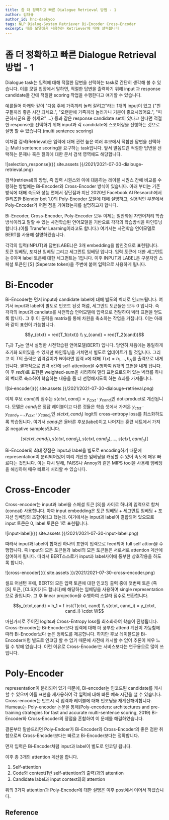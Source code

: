 ```yaml
---
title: 좀 더 정확하고 빠른 Dialogue Retrieval 방법 - 1
author: 김대규
author_id: hnc-daekyoo
tags: NLP Dialog-System Retriever Bi-Encoder Cross-Encoder 
excerpt: 대화 모델에서 사용하는 Retriever에 대해 살펴봅니다
---
```


# 좀 더 정확하고 빠른 Dialogue Retrieval 방법 - 1

Dialogue task는 입력에 대해 적절한 답변을 선택하는 task로 간단히 생각해 볼 수 있습니다. 이를 모델 입장에서 말하면,  적절한 답변을 출력하기 위해 input 과 response candidate들 간에 적절한 scoring 작업을 수행한다고 얘기할 수 있습니다.

예를들어 아래와 같이 "다음 주에 가족끼리 놀러 갈려고"라는 1개의 input이 있고 {"친구들끼리 좋은 시간 되세요.", "오랜만에 가족끼리 놀러가니 기분이 좋으시겠어요.", "피곤하시군요 좀 쉬세요" ...} 등과 같은 response candidate set이 있다고 한다면 적절한 response를 선택하기 위해 input과 각 candidate에 스코어링을 진행하는 것으로 설명 할 수 있습니다.(multi sentence scoring)

이처럼 검색(Retrieval)은 입력에 대해 관련 높은 여러 후보에서 적합한 답변을 선택하는 Multi sentence scoring을 요구하는 task입니다. 앞서 말씀드린 적절한 답변을 선택하는 문제나 혹은 질의에 대한 문서 검색 영역에도 해당합니다.

![selection_response]({{ site.assets }}/2021/2021-07-30-dialouge-retrieval.png)

검색(retrieval)의 방법, 즉 입력 시퀀스와 이에 대응하는 레이블 시퀀스 간에 비교를 수행하는 방법에는 Bi-Encoder와 Cross-Encoder 방식이 있습니다. 아래 부터는 기존 방식에 대해 속도와 성능 면에서 장단점과 지난 2020년 Facebook AI Research에서 릴리즈한 Blender bot 1.0의 Poly-Encoder 모델에 대해 설명하고, 실용적인 부분에서 Poly-Encoder가 어떤 점을 기여했는지를 설명하고자 합니다.

Bi-Encoder, Cross-Encoder, Poly-Encoder 모두 이제는 일반화된 자연어처리 학습 방식이라고 말할 수 있는 사전학습된 언어모델을 기반으로 각각의 학습방식을 파인튜닝합니다.(이를 Transfer Learning이라고도 합니다.) 여기서는 사전학습 언어모델로 BERT를 사용해 설명하겠습니다.

각각의 입력(INPUT)과 답변(LABEL)은 3개 embedding을 합친것으로 표현됩니다. 토큰 임베딩, 포지션 임베딩 그리고 세그먼트 임베딩 입니다. 입력 토큰에 대한 세그먼트는 0이며 label 토큰에 대한 세그먼트는 1입니다. 이후 INPUT과 LABEL은 구분자인 스페셜 토큰인 [S] (Seperate token)을 주변에 붙여 입력으로 사용하게 됩니다.

# Bi-Encoder

Bi-Encoder는 먼저 input과 candidate label에 대해 별도의 벡터로 인코드됩니다. 여기서 input과 label이 별도로 인코드 된것 처럼, 세그먼트 토큰들은 모두 0 입니다. 즉 각각의 input과 candiate를 사전학습 언어모델에 입력으로 전달하여 벡터 표현을 얻도록 합니다. 그 후 이 출력을 matrix를 통해 차원을 축소하는 작업을 거칩니다. 이는 아래와 같이 표현이 가능합니다.

$$y_{ctxt} = red(T_1(ctxt)) \\
y_{cand} = red(T_2(cand))$$

$T_1$과 $T_2$는 앞서 설명한 사전학습된 언어모델(BERT) 입니다. 당연히 처음에는 동일하게 초기화 되어있을 수 있지만 파인튜닝을 거치면서 별도로 업데이트가 될 것입니다. 그리고 이 $T$의 출력은 입력길이가 $N$이라면 입력 $x$에 대해 $T(x) = h_1, .., h_N$를 출력으로 내게 됩니다. 결과적으로 입력 $x$간에 self-attention을 수행하여 $N$개의 표현을 내게 됩니다. 이 후 $red()$로 표현된 weighted-sum을 처리하여 멀티 표현으로되어 있는 벡터를 하나의 벡터로 축소하여 학습하는 내용을 좀 더 선명해지도록 하는 효과를 가져옵니다.

![bi-encoder]({{ site.assets }}/2021/2021-07-30-dialouge-retrieval.png)

이제 후보 $cand_i$의 점수는 $s(ctxt, cand_i) = y_{ctxt} \cdot y_{cand_i}$인 dot-product로 계산됩니다. 모델은 $cand_1$은 정답 레이블이고 다른 것들은 학습 셋에서 가져온 $y_{ctxt} \cdot y_{cand_1} , ..., y_{ctxt} \cdot y_{cand_n}$인 $s(ctxt, cand_i)$ logit의 cross-entropy loss를 최소화하도록 학습됩니다. 여기서 $cand_1$은 올바른 후보(label)이고 나머지는 훈련 세트에서 가져온 negative samples입니다. 

$$[s(ctxt, cand_1), s(ctxt, cand_2), s(ctxt, cand_3), \dots, s(ctxt, cand_n)]$$

Bi-Encoder의 최대 장점은 input과 label을 별도로 encoding하기 때문에 representation이 분리되어있어 미리 계산한 임베딩을 캐싱할 수 있어 속도에 매우 빠르다는 것입니다. 이는 다시 말해, FAISS나 Annoy와 같은 MIPS tool을 사용해 임베딩을 해싱하여 매우 빠르게 처리할 수 있습니다.

# Cross-Encoder

Cross-encoder는 input과 label을 스페셜 토큰 [S]를 사이로 하나의 입력으로 합쳐(concat) 사용합니다. 아까 input embedding은 토큰 임베딩 + 세그먼트 임베딩 + 포지션 임베딩의 조합이라고 했는데. 여기에서는 input과 label이 결합되어 있으므로 input 토큰은 0, label 토큰은 1로 표현됩니다.

![input-label]({{ site.assets }}/2021/2021-07-30-input-label.png)

따라서 input과 label이 합쳐진 하나의 표현이 입력으로 feed되어 full self attion을 수행합니다. 즉  input의 모든 토큰들과 label의 모든 토큰들은 서로서로 attention 계산에 참여하게 됩니다. 따라서 BERT스스로가 input과 label사이에 풍부한 상호작용을 하도록 합니다. 

![cross-encoder]({{ site.assets }}/2021/2021-07-30-cross-encoder.png)

셀프 어센텬 후에, BERT의 모든 입력 토큰에 대한 인코딩 출력 중에 첫번째 토큰 (즉 [S] 토큰, [CLS]이기도 합니다)에 해당하는 임베딩을 사용하여 single representation으로 줄입니다. 그 후 linear projection을 수행하여 스칼라 점수로 변환합니다.

$$y_{ctxt,cand} = h_1 = f irst(T(ctxt, cand) \\
s(ctxt, cand_i) = y_{ctxt, cand_i} \cdot W$$

마찬가지로 주어진 logits과 Cross-Entropy loss를 최소화하여 학습이 진행됩니다. Cross-Encoder는 Bi-Encoder보다 입력에 대해 더 풍부한 attend 계산이 가능함에 따라 Bi-Encoder보다 높은 정확도를 제공합니다. 하지만 후보 레이블드을  Bi-Encoder처럼 별도로 인코딩 할 수 없기 때문에 사전에 캐시할 수 없어 추론이 매우 느릴 수 밖에 없습니다. 이런 이유로 Cross-Encoder는 서비스보다는 연구용으로 많이 쓰입니다.

# Poly-Encoder

representation이 분리되어 있기 때문에, Bi-encoder는 인코드된 candidate를 캐시할 수 있으며 이들 표현을 재사용하여 각 입력에 대해 빠른 예측 시간을 낼 수 있습니다. Cross-encoder는 반드시 각 입력과 레이블에 대해 인코딩을 재계산해야합니다. Humeau는 Poly-encoder 논문을 통해(Poly-encoders: architectures and pre-training strategies for fast and accurate multi-sentence scoring, 2019) Bi-Encoder와 Cross-Encoder의 장점을 혼합하여 이 문제를 해결하였습니다.

결론부터 말씀드리면 Poly-Endoer가 Bi-Encoder와 Cross-Encoder의 좋은 점만 취함으로써 Cross-Encoder보다는 빠르고 Bi-Encoder보다는 정확합니다.

먼저 입력은 Bi-Encoder처럼 input과 label이 별도로 인코딩 됩니다.

이후 총 3개의 attention 계산을 합니다.

1. Self-attention
2. Code와 context(1번 self-attention의 출력)과의 attention
3. Candidate label과 input context와의 attention

위의 3가지 attention과 Poly-Encoder에 대한 설명은 이후 post에서 이어서 하겠습니다.

## Reference